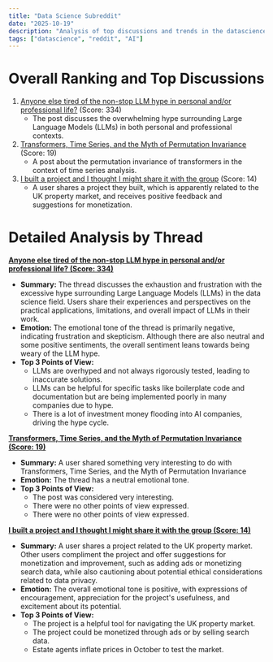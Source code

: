 ```yaml
---
title: "Data Science Subreddit"
date: "2025-10-19"
description: "Analysis of top discussions and trends in the datascience subreddit"
tags: ["datascience", "reddit", "AI"]
---
```


# Overall Ranking and Top Discussions
1.  [Anyone else tired of the non-stop LLM hype in personal and/or professional life?](https://www.reddit.com/r/datascience/comments/1oa93fw/anyone_else_tired_of_the_nonstop_llm_hype_in/) (Score: 334)
    *   The post discusses the overwhelming hype surrounding Large Language Models (LLMs) in both personal and professional contexts.
2.  [Transformers, Time Series, and the Myth of Permutation Invariance](https://www.reddit.com/r/datascience/comments/1oa6dn1/transformers_time_series_and_the_myth_of/) (Score: 19)
    *   A post about the permutation invariance of transformers in the context of time series analysis.
3.  [I built a project and I thought I might share it with the group](https://www.reddit.com/r/datascience/comments/1oana21/i_built_a_project_and_i_thought_i_might_share_it/) (Score: 14)
    *   A user shares a project they built, which is apparently related to the UK property market, and receives positive feedback and suggestions for monetization.

# Detailed Analysis by Thread
**[Anyone else tired of the non-stop LLM hype in personal and/or professional life? (Score: 334)](https://www.reddit.com/r/datascience/comments/1oa93fw/anyone_else_tired_of_the_nonstop_llm_hype_in/)**
*  **Summary:** The thread discusses the exhaustion and frustration with the excessive hype surrounding Large Language Models (LLMs) in the data science field. Users share their experiences and perspectives on the practical applications, limitations, and overall impact of LLMs in their work.
*  **Emotion:** The emotional tone of the thread is primarily negative, indicating frustration and skepticism. Although there are also neutral and some positive sentiments, the overall sentiment leans towards being weary of the LLM hype.
*  **Top 3 Points of View:**
    *   LLMs are overhyped and not always rigorously tested, leading to inaccurate solutions.
    *   LLMs can be helpful for specific tasks like boilerplate code and documentation but are being implemented poorly in many companies due to hype.
    *   There is a lot of investment money flooding into AI companies, driving the hype cycle.

**[Transformers, Time Series, and the Myth of Permutation Invariance (Score: 19)](https://www.reddit.com/r/datascience/comments/1oa6dn1/transformers_time_series_and_the_myth_of/)**
*  **Summary:** A user shared something very interesting to do with Transformers, Time Series, and the Myth of Permutation Invariance
*  **Emotion:** The thread has a neutral emotional tone.
*  **Top 3 Points of View:**
    *   The post was considered very interesting.
    *   There were no other points of view expressed.
    *   There were no other points of view expressed.

**[I built a project and I thought I might share it with the group (Score: 14)](https://www.reddit.com/r/datascience/comments/1oana21/i_built_a_project_and_i_thought_i_might_share_it/)**
*  **Summary:** A user shares a project related to the UK property market. Other users compliment the project and offer suggestions for monetization and improvement, such as adding ads or monetizing search data, while also cautioning about potential ethical considerations related to data privacy.
*  **Emotion:** The overall emotional tone is positive, with expressions of encouragement, appreciation for the project's usefulness, and excitement about its potential.
*  **Top 3 Points of View:**
    *   The project is a helpful tool for navigating the UK property market.
    *   The project could be monetized through ads or by selling search data.
    *   Estate agents inflate prices in October to test the market.
